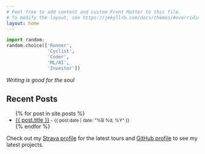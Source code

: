 ```yaml
---
# Feel free to add content and custom Front Matter to this file.
# To modify the layout, see https://jekyllrb.com/docs/themes/#overriding-theme-defaults
layout: home
---
```



```python
import random; 
random.choice(['Runner',
               'Cyclist',
               'Coder',
               'ML/AI',
               'Investor'])
```

_Writing is good for the soul_

## Recent Posts

<ul>
  {% for post in site.posts %}
    <li>
      <a href="{{ post.url }}">{{ post.title }}</a>
      <small> - {{ post.date | date: "%B %d, %Y" }}</small>
    </li>
  {% endfor %}
</ul>

Check out my [Strava profile](https://www.strava.com/athletes/1871302) for the latest tours and [GitHub profile](https://github.com/hsheil) to see my latest projects.

